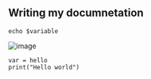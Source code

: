 ## Writing my documnetation 

`echo $variable`

![image](https://github.com/user-attachments/assets/e8fe8516-5e24-4006-a927-b07e0892b2b5)



```
var = hello
print("Hello world")
```
